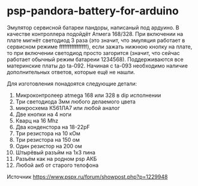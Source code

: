# psp-pandora-battery-for-arduino

Эмулятор сервисной батареи пандоры, написаный под ардуино. В качестве контроллера подойдёт Атмега 168/328. 
При включении на плате мигнёт светодиод 3 раза (это значит, что эмуляция работает в сервисном режиме ffffffffffffffff), если зажать нижнюю кнопку на плате, то при включении 
светодиод просто загорится (значит, что сейчас работает обычный режим батареии 1234568). Поддерживаются все материнские платы до ta-092. Начиная с ta-093 необходимо наличие 
дополнительных ответов, которые ещё не нашли.

Для изготовления понадоятся следующие детали:

1) Микроконтролеер atmega 168 или 328 в dip исполнении
2) Три светодиода 3мм любого делаемого цвета
3) микросхема К561ЛА7 или любой аналог
4) Две кнопки на 4 ноги
5) Кварц на 16 Mhz
6) Два конденстора на 18-22pF
7) Три резистора на 10 кОм
8) Три резистора на 150 ом
9) Один резистор на 200 ом
10) Штырёвый разъйм на 1x3 пина
11) Разъём как на родном psp АКБ
12) Любой акб от старого телофона

Источник https://www.pspx.ru/forum/showpost.php?p=1229948
